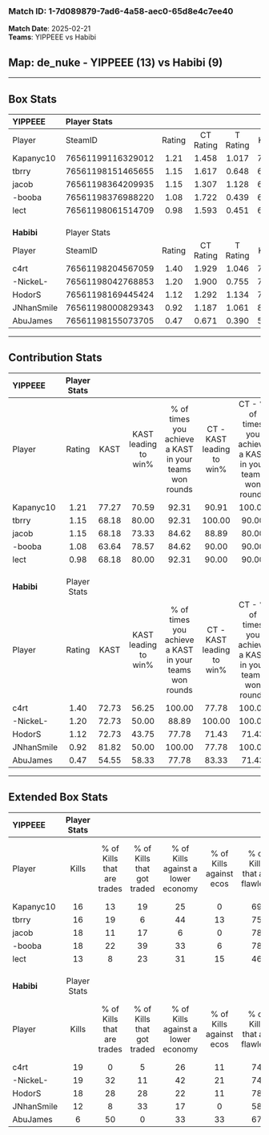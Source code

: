 ### Match ID: 1-7d089879-7ad6-4a58-aec0-65d8e4c7ee40  
**Match Date**: 2025-02-21  
**Teams**: YIPPEEE vs Habibi  

## **Map**: de_nuke - YIPPEEE (13) vs Habibi (9)  
---  

## Box Stats  

| **YIPPEEE** | Player Stats      |        |           |          |       |       |       |         |        |      |     |
| :- | :- | :-: | :-: | :-: | :-: | :-: | :-: | :-: | :-: | :-: | :-: |
| Player      | SteamID           | Rating | CT Rating | T Rating | KAST  |  ADR  | Kills | Assists | Deaths | K/D  | HS% |
| Kapanyc10   | 76561199116329012 |  1.21  |   1.458   |  1.017   | 77.27 | 72.5  |  16   |    3    |   12   | 1.33 | 56  |
| tbrry       | 76561198151465655 |  1.15  |   1.617   |  0.648   | 68.18 | 86.7  |  16   |    5    |   14   | 1.14 | 56  |
| jacob       | 76561198364209935 |  1.15  |   1.307   |  1.128   | 68.18 | 73.9  |  18   |    3    |   15   | 1.20 | 55  |
| -booba      | 76561198376988220 |  1.08  |   1.722   |  0.439   | 63.64 | 79.3  |  18   |    2    |   17   | 1.06 | 50  |
| lect        | 76561198061514709 |  0.98  |   1.593   |  0.451   | 68.18 | 80.6  |  13   |    8    |   16   | 0.81 | 46  |
|             |                   |        |           |          |       |       |       |         |        |      |     |
|             |                   |        |           |          |       |       |       |         |        |      |     |
|             |                   |        |           |          |       |       |       |         |        |      |     |
| **Habibi**  | Player Stats      |        |           |          |       |       |       |         |        |      |     |
| Player      | SteamID           | Rating | CT Rating | T Rating | KAST  |  ADR  | Kills | Assists | Deaths | K/D  | HS% |
| c4rt        | 76561198204567059 |  1.40  |   1.929   |  1.046   | 72.73 | 114.1 |  19   |    7    |   14   | 1.36 | 68  |
| -NickeL-    | 76561198042768853 |  1.20  |   1.900   |  0.755   | 72.73 | 79.3  |  19   |    4    |   17   | 1.12 | 47  |
| HodorS      | 76561198169445424 |  1.12  |   1.292   |  1.134   | 72.73 | 61.6  |  18   |    3    |   16   | 1.13 | 33  |
| JNhanSmile  | 76561198000829343 |  0.92  |   1.187   |  1.061   | 81.82 | 67.7  |  12   |    3    |   18   | 0.67 | 66  |
| AbuJames    | 76561198155073705 |  0.47  |   0.671   |  0.390   | 54.55 | 43.0  |   6   |    5    |   16   | 0.38 | 50  |
---  

## Contribution Stats  

| **YIPPEEE** | Player Stats |       |                      |                                                        |                           |                                                             |                          |                                                            |
| :- | :-: | :-: | :-: | :-: | :-: | :-: | :-: | :-: |
| Player      |    Rating    | KAST  | KAST leading to win% | % of times you achieve a KAST in your teams won rounds | CT - KAST leading to win% | CT - % of times you achieve a KAST in your teams won rounds | T - KAST leading to win% | T - % of times you achieve a KAST in your teams won rounds |
| Kapanyc10   |     1.21     | 77.27 |        70.59         |                         92.31                          |           90.91           |                           100.00                            |          33.33           |                           66.67                            |
| tbrry       |     1.15     | 68.18 |        80.00         |                         92.31                          |          100.00           |                            90.00                            |          50.00           |                           100.00                           |
| jacob       |     1.15     | 68.18 |        73.33         |                         84.62                          |           88.89           |                            80.00                            |          50.00           |                           100.00                           |
| -booba      |     1.08     | 63.64 |        78.57         |                         84.62                          |           90.00           |                            90.00                            |          50.00           |                           66.67                            |
| lect        |     0.98     | 68.18 |        80.00         |                         92.31                          |           90.00           |                            90.00                            |          60.00           |                           100.00                           |
|             |              |       |                      |                                                        |                           |                                                             |                          |                                                            |
|             |              |       |                      |                                                        |                           |                                                             |                          |                                                            |
|             |              |       |                      |                                                        |                           |                                                             |                          |                                                            |
| **Habibi**  | Player Stats |       |                      |                                                        |                           |                                                             |                          |                                                            |
| Player      |    Rating    | KAST  | KAST leading to win% | % of times you achieve a KAST in your teams won rounds | CT - KAST leading to win% | CT - % of times you achieve a KAST in your teams won rounds | T - KAST leading to win% | T - % of times you achieve a KAST in your teams won rounds |
| c4rt        |     1.40     | 72.73 |        56.25         |                         100.00                         |           77.78           |                           100.00                            |          28.57           |                           100.00                           |
| -NickeL-    |     1.20     | 72.73 |        50.00         |                         88.89                          |          100.00           |                           100.00                            |          11.11           |                           50.00                            |
| HodorS      |     1.12     | 72.73 |        43.75         |                         77.78                          |           71.43           |                            71.43                            |          22.22           |                           100.00                           |
| JNhanSmile  |     0.92     | 81.82 |        50.00         |                         100.00                         |           77.78           |                           100.00                            |          22.22           |                           100.00                           |
| AbuJames    |     0.47     | 54.55 |        58.33         |                         77.78                          |           83.33           |                            71.43                            |          33.33           |                           100.00                           |
---  

## Extended Box Stats  

| **YIPPEEE** | Player Stats |                            |                            |                                    |                         |                              |                                 |        |                             |                                     |                          |                               |                            |
| :- | :-: | :-: | :-: | :-: | :-: | :-: | :-: | :-: | :-: | :-: | :-: | :-: | :-: |
| Player      |    Kills     | % of Kills that are trades | % of Kills that got traded | % of Kills against a lower economy | % of Kills against ecos | % of Kills that are flawless | % of Kills that are close duels | Deaths | % of Deaths that get traded | % of Deaths against a lower economy | % of Deaths against ecos | % of Deaths that are flawless | % of Deaths that are close |
| Kapanyc10   |      16      |             13             |             19             |                 25                 |            0            |              69              |                0                |   12   |             17              |                  8                  |            0             |              83               |             0              |
| tbrry       |      16      |             19             |             6              |                 44                 |           13            |              75              |                0                |   14   |              7              |                 14                  |            7             |              57               |             0              |
| jacob       |      18      |             11             |             17             |                 6                  |            0            |              78              |                6                |   15   |             20              |                 27                  |            7             |              67               |             7              |
| -booba      |      18      |             22             |             39             |                 33                 |            6            |              78              |                6                |   17   |             12              |                 18                  |            0             |              82               |             6              |
| lect        |      13      |             8              |             23             |                 31                 |           15            |              46              |                0                |   16   |             25              |                 19                  |            0             |              63               |             0              |
|             |              |                            |                            |                                    |                         |                              |                                 |        |                             |                                     |                          |                               |                            |
|             |              |                            |                            |                                    |                         |                              |                                 |        |                             |                                     |                          |                               |                            |
|             |              |                            |                            |                                    |                         |                              |                                 |        |                             |                                     |                          |                               |                            |
| **Habibi**  | Player Stats |                            |                            |                                    |                         |                              |                                 |        |                             |                                     |                          |                               |                            |
| Player      |    Kills     | % of Kills that are trades | % of Kills that got traded | % of Kills against a lower economy | % of Kills against ecos | % of Kills that are flawless | % of Kills that are close duels | Deaths | % of Deaths that get traded | % of Deaths against a lower economy | % of Deaths against ecos | % of Deaths that are flawless | % of Deaths that are close |
| c4rt        |      19      |             0              |             5              |                 26                 |           11            |              74              |                0                |   14   |             14              |                 14                  |            0             |              71               |             14             |
| -NickeL-    |      19      |             32             |             11             |                 42                 |           21            |              74              |                0                |   17   |             18              |                 18                  |            6             |              71               |             0              |
| HodorS      |      18      |             28             |             28             |                 22                 |           11            |              78              |                6                |   16   |             19              |                 13                  |            6             |              69               |             0              |
| JNhanSmile  |      12      |             8              |             33             |                 17                 |            0            |              58              |                0                |   18   |             44              |                 17                  |            6             |              61               |             0              |
| AbuJames    |      6       |             50             |             0              |                 33                 |           33            |              67              |               17                |   16   |              6              |                 19                  |            6             |              88               |             0              |
